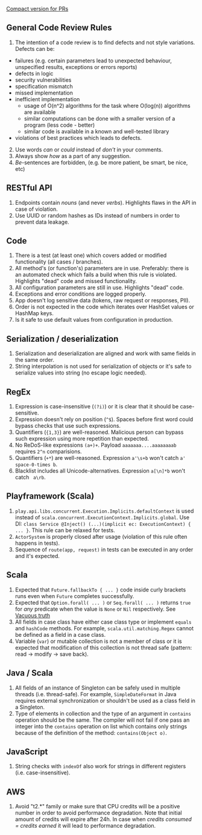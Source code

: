 [Compact version for PRs](https://raw.githubusercontent.com/dmitrykrivaltsevich/codereview/master/Checklist-checks.md)

General Code Review Rules
---------------
1. The intention of a code review is to find defects and not style variations. Defects can be:
  - failures (e.g. certain parameters lead to unexpected behaviour, unspecified results, exceptions or errors reports) 
  - defects in logic
  - security vulnerabilities
  - specification mismatch
  - missed implementation
  - inefficient implementation
    - usage of O(n^2) algorithms for the task where O(log(n)) algorithms are available
    - similar computations can be done with a smaller version of a program (less code - better)
    - similar code is available in a known and well-tested library
  - violations of best practices which leads to defects.
2. Use words _can_ or _could_ instead of _don't_ in your comments.
3. Always show _how_ as a part of any suggestion.
4. _Be_-sentences are forbidden, (e.g. be more patient, be smart, be nice, etc)

RESTful API
---------------
1. Endpoints contain _nouns_ (and never _verbs_).
   Highlights flaws in the API in case of violation.
2. Use UUID or random hashes as IDs instead of numbers in order to prevent data leakage.

Code
---------------
1. There is a test (at least one) which covers added or modified functionality (all cases / branches).
1. All method's (or function's) parameters are in use.
   Preferably: there is an automated check which fails a build when this rule is violated.
   Highlights "dead" code and missed functionality.
1. All configuration parameters are still in use.
   Highlights "dead" code.
1. Exceptions and error conditions are logged properly.
1. App doesn't log sensitive data (tokens, raw request or responses, PII).
1. Order is not expected in the code which iterates over HashSet values or HashMap keys.
1. Is it safe to use default values from configuration in production.

Serialization / deserialization
---------------
1. Serialization and deserialization are aligned and work with same fields in the same order.
1. String interpolation is not used for serialization of objects or it's safe to serialize values into string (no escape logic needed).

RegEx
---------------
1. Expression is case-insensitive (`(?i)`) or it is clear that it should be case-sensitive.
2. Expression doesn't rely on position (`^$`). Spaces before first word could bypass checks that use such expressions.
3. Quantifiers (`{1,3}`) are well-reasoned. Malicious person can bypass such expression using more repetition than expected.
4. No ReDoS-like expressions `(a+)+`. Payload `aaaaaaa....aaaaaaaab` requires `2^n` comparisions.
5. Quantifiers (`+*`) are well-reasoned. Expression `a'\s+b` won't catch `a' space-0-times b`.
6. Blacklist includes all Unicode-alternatives. Expression `a[\n]*b` won't catch ` a\rb`.
   
Playframework (Scala)
---------------
1. `play.api.libs.concurrent.Execution.Implicits.defaultContext` is used instead of `scala.concurrent.ExecutionContext.Implicits.global`.
   Use DI: `class Service @Inject() (...)(implicit ec: ExecutionContext) { ... }`. This rule can be relaxed for tests.
2. `ActorSystem` is properly closed after usage (violation of this rule often happens in tests).
3. Sequence of `route(app, request)` in tests can be executed in any order and it's expected.

Scala
---------------
1. Expected that `Future.fallbackTo { ... }` code inside curly brackets runs even when `Future` completes successfully.
2. Expected that `Option.forall( ... )` or `Seq.forall( ... )` returns `true` for _any_ predicate when the value is `None` or `Nil` respectively. See [Vacuous truth](https://en.wikipedia.org/wiki/Vacuous_truth)
3. All fields in case class have either case class type or implement `equals` and `hashCode` methods. For example, `scala.util.matching.Regex` cannot be defined as a field in a case class.
4. Variable (`var`) or mutable collection is not a member of class or it is expected that modification of this collection is not thread safe (pattern: read -> modify -> save back).

Java / Scala
---------------
1. All fields of an instance of Singleton can be safely used in multiple threads (i.e. thread-safe). For example, `SimpleDateFormat` in Java requires external synchronization or shouldn't be used as a class field in a Singleton.
2. Type of elements in collection and the type of an argument in `contains` operation should be the same. The compiler will not fail if one pass an integer into the `contains` operation on list which contains only strings because of the definition of the method: `contains(Object o)`.

JavaScript
---------------
1. String checks with `indexOf` also work for strings in different registers (i.e. case-insensitive).

AWS
---------------
1. Avoid "t2.*" family or make sure that CPU credits will be a positive number in order to avoid performance degradation. Note that initial amount of credits will expire after 24h. In case when _credits consumed = credits earned_ it will lead to performance degradation.

